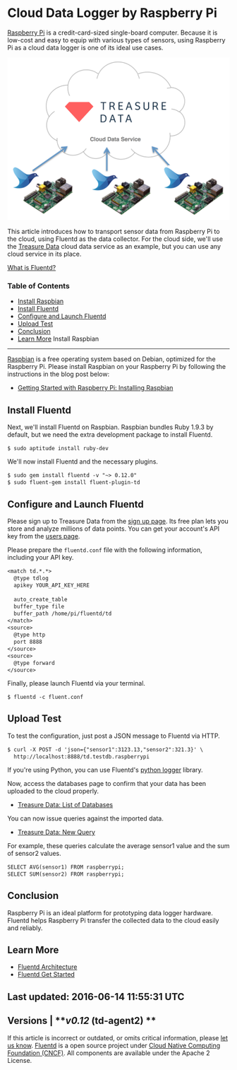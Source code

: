 Cloud Data Logger by Raspberry Pi
=================================

[Raspberry Pi](http://www.raspberrypi.org/) is a credit-card-sized
single-board computer. Because it is low-cost and easy to equip with
various types of sensors, using Raspberry Pi as a cloud data logger is
one of its ideal use cases.

![](/images/raspberry-pi-cloud-data-logger.png)

This article introduces how to transport sensor data from Raspberry Pi
to the cloud, using Fluentd as the data collector. For the cloud side,
we'll use the [Treasure Data](http://www.fluentd.org/treasuredata) cloud
data service as an example, but you can use any cloud service in its
place.


[What is Fluentd?](/articles/architecture)

### Table of Contents

-   [Install Raspbian](#install-raspbian)
-   [Install Fluentd](#install-fluentd)
-   [Configure and Launch Fluentd](#configure-and-launch-fluentd)
-   [Upload Test](#upload-test)
-   [Conclusion](#conclusion)
-   [Learn More](#learn-more)
Install Raspbian
----------------

[Raspbian](http://www.raspbian.org/) is a free operating system based on
Debian, optimized for the Raspberry Pi. Please install Raspbian on your
Raspberry Pi by following the instructions in the blog post below:

-   [Getting Started with Raspberry Pi: Installing
    Raspbian](http://www.andrewmunsell.com/blog/getting-started-raspberry-pi-install-raspbian)

Install Fluentd
---------------

Next, we'll install Fluentd on Raspbian. Raspbian bundles Ruby 1.9.3 by
default, but we need the extra development package to install Fluentd.

``` {.CodeRay}
$ sudo aptitude install ruby-dev
```

We'll now install Fluentd and the necessary plugins.

``` {.CodeRay}
$ sudo gem install fluentd -v "~> 0.12.0"
$ sudo fluent-gem install fluent-plugin-td
```

Configure and Launch Fluentd
----------------------------

Please sign up to Treasure Data from the [sign up
page](https://console.treasuredata.com/users/sign_up). Its free plan
lets you store and analyze millions of data points. You can get your
account's API key from the [users
page](https://console.treasuredata.com/users/current).

Please prepare the `fluentd.conf` file with the following information,
including your API key.

``` {.CodeRay}
<match td.*.*>
  @type tdlog
  apikey YOUR_API_KEY_HERE

  auto_create_table
  buffer_type file
  buffer_path /home/pi/fluentd/td
</match>
<source>
  @type http
  port 8888
</source>
<source>
  @type forward
</source>
```

Finally, please launch Fluentd via your terminal.

``` {.CodeRay}
$ fluentd -c fluent.conf
```

Upload Test
-----------

To test the configuration, just post a JSON message to Fluentd via HTTP.

``` {.CodeRay}
$ curl -X POST -d 'json={"sensor1":3123.13,"sensor2":321.3}' \
  http://localhost:8888/td.testdb.raspberrypi
```

If you\'re using Python, you can use Fluentd\'s [python logger](python)
library.

Now, access the databases page to confirm that your data has been
uploaded to the cloud properly.

-   [Treasure Data: List of
    Databases](https://console.treasuredata.com/databases)

You can now issue queries against the imported data.

-   [Treasure Data: New
    Query](https://console.treasuredata.com/query_forms/new)

For example, these queries calculate the average sensor1 value and the
sum of sensor2 values.

``` {.CodeRay}
SELECT AVG(sensor1) FROM raspberrypi;
SELECT SUM(sensor2) FROM raspberrypi;
```

Conclusion
----------

Raspberry Pi is an ideal platform for prototyping data logger hardware.
Fluentd helps Raspberry Pi transfer the collected data to the cloud
easily and reliably.

Learn More
----------

-   [Fluentd Architecture](architecture)
-   [Fluentd Get Started](quickstart)


Last updated: 2016-06-14 11:55:31 UTC
------------------------------------------------------------------------
Versions \|
***v0.12* (td-agent2) **
------------------------------------------------------------------------

If this article is incorrect or outdated, or omits critical information,
please [let us
know](https://github.com/fluent/fluentd-docs/issues?state=open).
[Fluentd](http://www.fluentd.org/) is a open source project under [Cloud
Native Computing Foundation (CNCF)](https://cncf.io/). All components
are available under the Apache 2 License.
